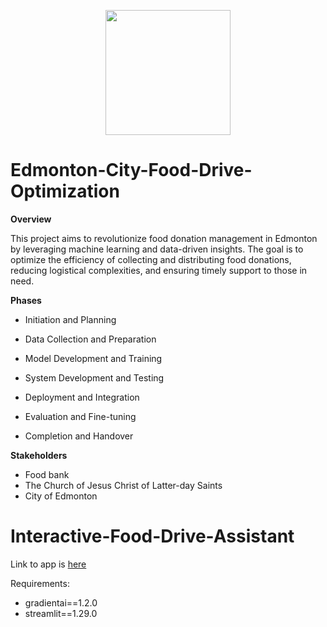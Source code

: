 
<p align = "center" draggable=”false” ><img src="https://encrypted-tbn0.gstatic.com/images?q=tbn:ANd9GcR8HNB-ex4xb4H3-PXRcywP5zKC_3U8VzQTPA&usqp=CAU" 
     width="200px"
     height="auto"/>
</p>

# Edmonton-City-Food-Drive-Optimization

**Overview**

This project aims to revolutionize food donation management in Edmonton by leveraging machine learning and data-driven insights. The goal is to optimize the efficiency of collecting and distributing food donations, reducing logistical complexities, and ensuring timely support to those in need.

**Phases**

-  Initiation and Planning

-  Data Collection and Preparation

-  Model Development and Training

-  System Development and Testing

-  Deployment and Integration

-  Evaluation and Fine-tuning

-  Completion and Handover

**Stakeholders**

-  Food bank
-  The Church of Jesus Christ of Latter-day Saints
-  City of Edmonton


# Interactive-Food-Drive-Assistant

Link to app is [here](https://interactive-food-drive-assistant-vbauvaudvatvf3pyzuhv5q.streamlit.app/)

Requirements:
*  gradientai==1.2.0
*  streamlit==1.29.0
